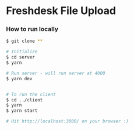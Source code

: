 # Freshdesk File Upload

### How to run locally
```sh
$ git clone **

# Initialize 
$ cd server
$ yarn

# Run server - will run server at 4000
$ yarn dev


# To run the client
$ cd ../client
$ yarn
$ yarn start

# Hit http://localhost:3000/ on your browser :)
```
